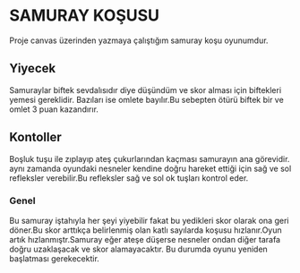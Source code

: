 # SAMURAY KOŞUSU
Proje canvas üzerinden yazmaya çalıştığım samuray koşu oyunumdur.

## Yiyecek
Samuraylar biftek sevdalısıdır diye düşündüm ve skor alması için biftekleri yemesi gereklidir.
Bazıları ise omlete bayılır.Bu sebepten ötürü biftek bir ve omlet 3 puan kazandırır.

## Kontoller
Boşluk tuşu ile zıplayıp ateş çukurlarından kaçması samurayın ana görevidir.
aynı zamanda oyundaki nesneler kendine doğru hareket ettiği için sağ ve sol refleksler verebilir.Bu refleksler sağ ve sol ok tuşları kontrol eder.

### Genel
Bu samuray iştahıyla her  şeyi yiyebilir fakat bu yedikleri skor olarak ona geri döner.Bu skor arttıkça belirlenmiş olan katlı sayılarda koşusu hızlanır.Oyun artık hızlanmıştr.Samuray eğer ateşe düşerse nesneler ondan diğer tarafa doğru uzaklaşacak ve skor alamayacaktır.
Bu durumda oyunu yeniden başlatması gerekecektir.
